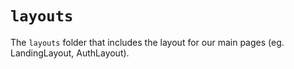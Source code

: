 # `layouts`

The `layouts` folder that includes the layout for our main pages (eg. LandingLayout, AuthLayout).
